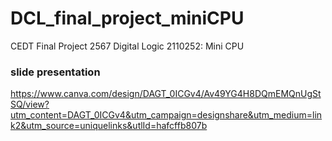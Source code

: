 # DCL_final_project_miniCPU
CEDT Final Project 2567 Digital Logic 2110252: Mini CPU
### slide presentation
https://www.canva.com/design/DAGT_0ICGv4/Av49YG4H8DQmEMQnUgStSQ/view?utm_content=DAGT_0ICGv4&utm_campaign=designshare&utm_medium=link2&utm_source=uniquelinks&utlId=hafcffb807b
